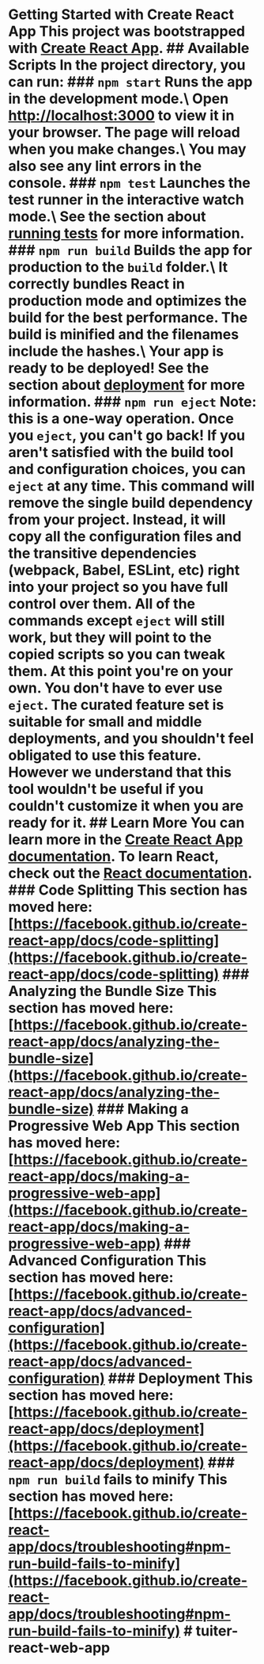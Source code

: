 # Getting Started with Create React App This project was bootstrapped with [Create React App](https://github.com/facebook/create-react-app). ## Available Scripts In the project directory, you can run: ### `npm start` Runs the app in the development mode.\ Open [http://localhost:3000](http://localhost:3000) to view it in your browser. The page will reload when you make changes.\ You may also see any lint errors in the console. ### `npm test` Launches the test runner in the interactive watch mode.\ See the section about [running tests](https://facebook.github.io/create-react-app/docs/running-tests) for more information. ### `npm run build` Builds the app for production to the `build` folder.\ It correctly bundles React in production mode and optimizes the build for the best performance. The build is minified and the filenames include the hashes.\ Your app is ready to be deployed! See the section about [deployment](https://facebook.github.io/create-react-app/docs/deployment) for more information. ### `npm run eject` **Note: this is a one-way operation. Once you `eject`, you can't go back!** If you aren't satisfied with the build tool and configuration choices, you can `eject` at any time. This command will remove the single build dependency from your project. Instead, it will copy all the configuration files and the transitive dependencies (webpack, Babel, ESLint, etc) right into your project so you have full control over them. All of the commands except `eject` will still work, but they will point to the copied scripts so you can tweak them. At this point you're on your own. You don't have to ever use `eject`. The curated feature set is suitable for small and middle deployments, and you shouldn't feel obligated to use this feature. However we understand that this tool wouldn't be useful if you couldn't customize it when you are ready for it. ## Learn More You can learn more in the [Create React App documentation](https://facebook.github.io/create-react-app/docs/getting-started). To learn React, check out the [React documentation](https://reactjs.org/). ### Code Splitting This section has moved here: [https://facebook.github.io/create-react-app/docs/code-splitting](https://facebook.github.io/create-react-app/docs/code-splitting) ### Analyzing the Bundle Size This section has moved here: [https://facebook.github.io/create-react-app/docs/analyzing-the-bundle-size](https://facebook.github.io/create-react-app/docs/analyzing-the-bundle-size) ### Making a Progressive Web App This section has moved here: [https://facebook.github.io/create-react-app/docs/making-a-progressive-web-app](https://facebook.github.io/create-react-app/docs/making-a-progressive-web-app) ### Advanced Configuration This section has moved here: [https://facebook.github.io/create-react-app/docs/advanced-configuration](https://facebook.github.io/create-react-app/docs/advanced-configuration) ### Deployment This section has moved here: [https://facebook.github.io/create-react-app/docs/deployment](https://facebook.github.io/create-react-app/docs/deployment) ### `npm run build` fails to minify This section has moved here: [https://facebook.github.io/create-react-app/docs/troubleshooting#npm-run-build-fails-to-minify](https://facebook.github.io/create-react-app/docs/troubleshooting#npm-run-build-fails-to-minify) # tuiter-react-web-app
